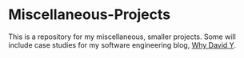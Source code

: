 # Miscellaneous-Projects

This is a repository for my miscellaneous, smaller projects. Some will include case studies for my software engineering blog, [Why David Y](https://medium.com/why-david-y).
